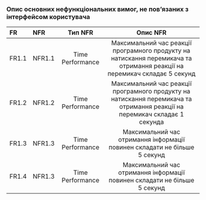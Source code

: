 ### Опис основних нефункціональних вимог, не пов’язаних з інтерфейсом користувача
|FR|NFR|Тип NFR|Опис NFR|
|:-|:-|:-:|:-:|
|FR1.1|NFR1.1|Time Performance|Максимальний час реакції програмного продукту на натискання перемикача та отримання реакції на перемикач складає 5 секунд|
|FR1.2|NFR1.2|Time Performance|Максимальний час реакції програмного продукту на натискання перемикача та отримання реакції на перемикач складає 1 секунда|
|FR1.3|NFR1.3|Time Performance|Максимальний час отримання інформації повинен складати не більше 5 секунд|
|FR1.4|NFR1.3|Time Performance|Максимальний час отримання інформації повинен складати не більше 5 секунд|
